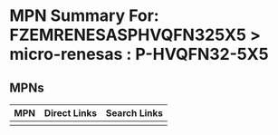



# MPN Summary For: FZEMRENESASPHVQFN325X5 > micro-renesas : P-HVQFN32-5X5

## MPNs
  

|MPN|Direct Links|Search Links|
| :--- | :--- | :--- |
||||
